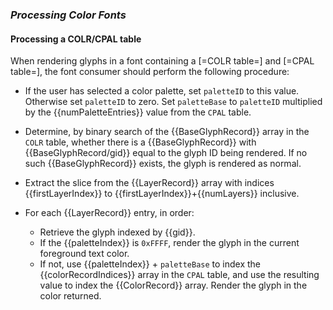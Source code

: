 <h3 id="consumer-color" rel="off-new-10.3"><dfn>Processing Color Fonts</dfn></h3>

<h4 id="consumer-colr">Processing a COLR/CPAL table</h4>

When rendering glyphs in a font containing a [=COLR table=] and [=CPAL table=], the font consumer should perform the following procedure:

* If the user has selected a color palette, set `paletteID` to this value. Otherwise set `paletteID` to zero. Set `paletteBase` to `paletteID` multiplied by the {{numPaletteEntries}} value from the `CPAL` table.

* Determine, by binary search of the {{BaseGlyphRecord}} array in the `COLR` table, whether there is a {{BaseGlyphRecord}} with {{BaseGlyphRecord/gid}} equal to the glyph ID being rendered. If no such {{BaseGlyphRecord}} exists, the glyph is rendered as normal.

* Extract the slice from the {{LayerRecord}} array with indices {{firstLayerIndex}} to {{firstLayerIndex}}+{{numLayers}} inclusive.

* For each {{LayerRecord}} entry, in order:
    * Retrieve the glyph indexed by {{gid}}.
    * If the {{paletteIndex}} is `0xFFFF`, render the glyph in the current foreground text color.
    * If not, use {{paletteIndex}} + `paletteBase` to index the {{colorRecordIndices}} array in the `CPAL` table, and use the resulting value to index the {{ColorRecord}} array. Render the glyph in the color returned.
